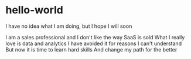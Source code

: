 # hello-world
I have no idea what I am doing, but I hope I will soon

I am a sales professional and I don't like the way SaaS is sold
What I really love is data and analytics
I have avoided it for reasons I can't understand
But now it is time to learn hard skills
And change my path for the better
